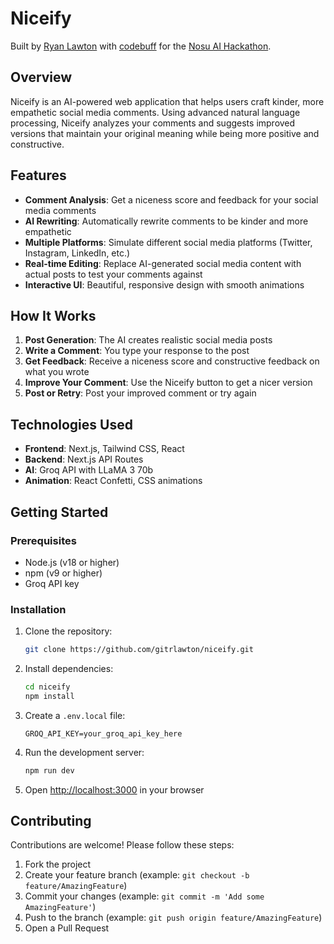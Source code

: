 # Niceify

Built by [Ryan Lawton](https://www.linkedin.com/in/rlawton714/) with [codebuff](https://codebuff.com/referrals/ref-74314514-f658-450b-9fcc-f8c841b0711d) for the [Nosu AI Hackathon](https://nosu-ai-hackathon.devpost.com/).

## Overview

Niceify is an AI-powered web application that helps users craft kinder, more empathetic social media comments. Using advanced natural language processing, Niceify analyzes your comments and suggests improved versions that maintain your original meaning while being more positive and constructive.

## Features

- **Comment Analysis**: Get a niceness score and feedback for your social media comments
- **AI Rewriting**: Automatically rewrite comments to be kinder and more empathetic
- **Multiple Platforms**: Simulate different social media platforms (Twitter, Instagram, LinkedIn, etc.)
- **Real-time Editing**: Replace AI-generated social media content with actual posts to test your comments against
- **Interactive UI**: Beautiful, responsive design with smooth animations

## How It Works

1. **Post Generation**: The AI creates realistic social media posts
2. **Write a Comment**: You type your response to the post
3. **Get Feedback**: Receive a niceness score and constructive feedback on what you wrote
4. **Improve Your Comment**: Use the Niceify button to get a nicer version
5. **Post or Retry**: Post your improved comment or try again

## Technologies Used

- **Frontend**: Next.js, Tailwind CSS, React
- **Backend**: Next.js API Routes
- **AI**: Groq API with LLaMA 3 70b
- **Animation**: React Confetti, CSS animations

## Getting Started

### Prerequisites

- Node.js (v18 or higher)
- npm (v9 or higher)
- Groq API key

### Installation

1. Clone the repository:
   ```bash
   git clone https://github.com/gitrlawton/niceify.git
   ```
2. Install dependencies:
   ```bash
   cd niceify
   npm install
   ```
3. Create a `.env.local` file:
   ```env
   GROQ_API_KEY=your_groq_api_key_here
   ```
4. Run the development server:
   ```bash
   npm run dev
   ```
5. Open [http://localhost:3000](http://localhost:3000) in your browser

## Contributing

Contributions are welcome! Please follow these steps:

1. Fork the project
2. Create your feature branch (example: `git checkout -b feature/AmazingFeature`)
3. Commit your changes (example: `git commit -m 'Add some AmazingFeature'`)
4. Push to the branch (example: `git push origin feature/AmazingFeature`)
5. Open a Pull Request
